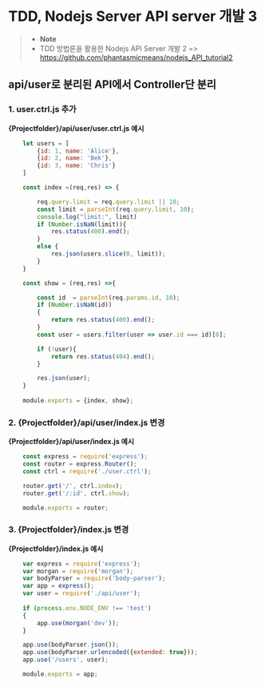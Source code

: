 TDD, Nodejs Server API server 개발 3
==================================


> - **Note**
> - TDD 방법론을 활용한 Nodejs API Server 개발 2 => https://github.com/phantasmicmeans/nodejs_API_tutorial2

api/user로 분리된 API에서 Controller단 분리
------------------------------

### 1. user.ctrl.js 추가 ###

**{Projectfolder}/api/user/user.ctrl.js 예시**

```javascript
    let users = [
        {id: 1, name: 'Alice'},
        {id: 2, name: 'Bek'},
        {id: 3, name: 'Chris'}
    ]

    const index =(req,res) => {

        req.query.limit = req.query.limit || 10;
        const limit = parseInt(req.query.limit, 10);
        console.log("limit:", limit)
        if (Number.isNaN(limit)){
            res.status(400).end();
        }
        else {
            res.json(users.slice(0, limit));
        }
    }

    const show = (req,res) =>{

        const id  = parseInt(req.params.id, 10);
        if (Number.isNaN(id))
        {
            return res.status(400).end();
        }
        const user = users.filter(user => user.id === id)[0];

        if (!user){
            return res.status(404).end();
        }

        res.json(user);
    }
    
    module.exports = {index, show};
```

### 2. {Projectfolder}/api/user/index.js 변경 ###

**{Projectfolder}/api/user/index.js 예시**

```javascript
    const express = require('express');
    const router = express.Router();
    const ctrl = require('./user.ctrl');

    router.get('/', ctrl.index);
    router.get('/:id', ctrl.show);

    module.exports = router;
```

### 3. {Projectfolder}/index.js 변경 ###

**{Projectfolder}/index.js 예시**

```javascript
    var express = require('express');
    var morgan = require('morgan');
    var bodyParser = require('body-parser');
    var app = express();
    var user = require('./api/user');
    
    if (process.env.NODE_ENV !== 'test')
    {
        app.use(morgan('dev'));
    }

    app.use(bodyParser.json());
    app.use(bodyParser.urlencoded({extended: true}));
    app.use('/users', user);

    module.exports = app;
```


